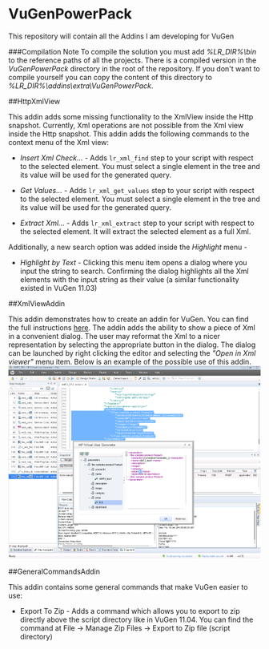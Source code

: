VuGenPowerPack
==============

This repository will contain all the Addins I am developing for VuGen

###Compilation Note
To compile the solution you must add *%LR_DIR%\bin* to the reference paths of all the projects.
There is a compiled version in the *VuGenPowerPack* directory in the root of the repository. If you 
don't want to compile yourself you can copy the content of this directory to *%LR_DIR%\addins\extra\VuGenPowerPack*.

##HttpXmlView

This addin adds some missing functionality to the XmlView inside the Http snapshot.
Currently, Xml operations are not possible from the Xml view inside the Http snapshot. This addin adds the following
commands to the context menu of the Xml view:

* _Insert Xml Check..._ - Adds ```lr_xml_find``` step to your script with respect to the selected element. 
You must select a single element in the tree and its value will be used for the generated query.

* _Get Values..._ - Adds ```lr_xml_get_values``` step to your script with respect to the selected element. 
You must select a single element in the tree and its value will be used for the generated query.

* _Extract Xml..._ - Adds ```lr_xml_extract``` step to your script with respect to the selected element. It will
extract the selected element as a full Xml.

Additionally, a new search option was added inside the _Highlight_ menu - 

* _Highlight by Text_ - Clicking this menu item opens a dialog where you input the string to search. Confirming the dialog
highlights all the Xml elements with the input string as their value (a similar functionality existed in VuGen 11.03)



##XmlViewAddin

This addin demonstrates how to create an addin for VuGen. You can find the full instructions [here](https://github.com/HPSoftware/VuGenPowerPack/tree/master/XmlViewAddin).
The addin adds the ability to show a piece of Xml in a convenient dialog. The user may reformat the Xml to a nicer representation by
selecting the appropriate button in the dialog. The dialog can be launched by right clicking the editor and selecting the _"Open in Xml viewer"_ menu item.
Below is an example of the possible use of this addin.
![XmlViewAddin in action](/img/XmlViewAddin.png "XmlViewAddin in action")


##GeneralCommandsAddin

This addin contains some general commands that make VuGen easier to use:

* Export To Zip - Adds a command which allows you to export to zip directly above the script directory like in VuGen 11.04. You can find the command at File -> Manage Zip Files -> Export to Zip file (script directory)




